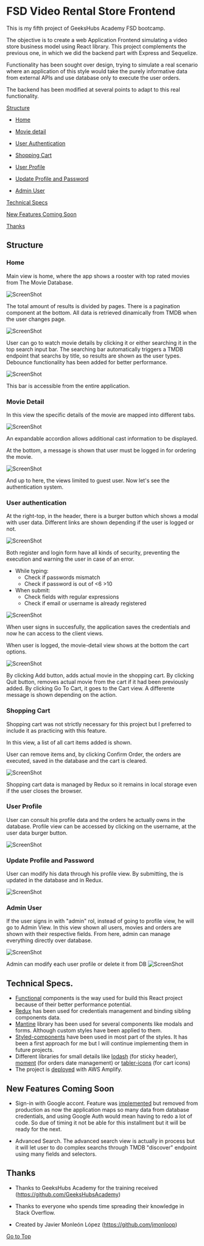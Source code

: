 # FSD Video Rental Store Frontend
This is my fifth project of GeeksHubs Academy FSD bootcamp.

The objective is to create a web Application Frontend simulating a video store  business model using React library. This project complements the previous one, in which we did the backend part with Express and Sequelize.


Functionality has been sought over design, trying to simulate a real scenario where an application of this style would take the purely informative data from external APIs and use database only to execute the user orders.

The backend has been modified at several points to adapt to this real functionality.


[Structure](#structure)

* [Home](#home)

* [Movie detail](#movie-detail)

* [User Authentication](#user-authentication)
    
* [Shopping Cart](#shopping-cart)

* [User Profile](#user-profile)

* [Update Profile and Password](#update-profile-and-password)

* [Admin User](#admin-user)

[Technical Specs](#technical-specs)

[New Features Coming Soon](#new-features-coming-soon)

[Thanks](#thanks)


## Structure

### Home
Main view is home, where the app shows a rooster with top rated movies from The Movie Database.

![ScreenShot](https://raw.githubusercontent.com/jmonloop/GeekshubsFSD_Pr05_VideoStoreFrontend/dev/src/assets/screenshots/main.jpg)


The total amount of results is divided by pages. There is a pagination component at the bottom. All data is retrieved dinamically from TMDB when the user changes page.

![ScreenShot](https://raw.githubusercontent.com/jmonloop/GeekshubsFSD_Pr05_VideoStoreFrontend/dev/src/assets/screenshots/pagination.jpg)


User can go to watch movie details by clicking it or either searching it in the top search input bar. The searching bar automatically triggers a TMDB endpoint that searchs by title, so results are shown as the user types. Debounce functionality has been added for better performance.

![ScreenShot](https://raw.githubusercontent.com/jmonloop/GeekshubsFSD_Pr05_VideoStoreFrontend/dev/src/assets/screenshots/search.jpg)


This bar is accessible from the entire application.

### Movie Detail
In this view the specific details of the movie are mapped into different tabs.

![ScreenShot](https://raw.githubusercontent.com/jmonloop/GeekshubsFSD_Pr05_VideoStoreFrontend/dev/src/assets/screenshots/detail.jpg)

An expandable accordion allows additional cast information to be displayed.

At the bottom, a message is shown that user must be logged in for ordering the movie.

![ScreenShot](https://raw.githubusercontent.com/jmonloop/GeekshubsFSD_Pr05_VideoStoreFrontend/dev/src/assets/screenshots/logintoplace.jpg)

And up to here, the views limited to guest user. Now let's see the authentication system.


### User authentication
At the right-top, in the header, there is a burger button which shows a modal with user data. Different links are shown depending if the user is logged or not.

![ScreenShot](https://raw.githubusercontent.com/jmonloop/GeekshubsFSD_Pr05_VideoStoreFrontend/dev/src/assets/screenshots/modal.jpg)


Both register and login form have all kinds of security, preventing the execution and warning the user in case of an error.

- While typing:
    - Check if passwords mismatch
    - Check if password is out of <6 >10
- When submit:
    - Check fields with regular expressions
    - Check if email or username is already registered

![ScreenShot](https://raw.githubusercontent.com/jmonloop/GeekshubsFSD_Pr05_VideoStoreFrontend/dev/src/assets/screenshots/security.jpg)


When user signs in succesfully, the application saves the credentials and now he can access to the client views.

When user is logged, the movie-detail view shows at the bottom the cart options.

![ScreenShot](https://raw.githubusercontent.com/jmonloop/GeekshubsFSD_Pr05_VideoStoreFrontend/dev/src/assets/screenshots/cartoptions.jpg)

By clicking Add button, adds actual movie in the shopping cart.
By clicking Quit button, removes actual movie from the cart if it had been previously added.
By clicking Go To Cart, it goes to the Cart view.
A differente message is shown depending on the action.


### Shopping Cart
Shopping cart was not strictly necessary for this project but I preferred to include it as practicing with this feature.

In this view, a list of all cart items added is shown.

User can remove items and, by clicking Confirm Order, the orders are executed, saved in the database and the cart is cleared.

![ScreenShot](https://raw.githubusercontent.com/jmonloop/GeekshubsFSD_Pr05_VideoStoreFrontend/dev/src/assets/screenshots/cart2.jpg)


Shopping cart data is managed by Redux so it remains in local storage even if the user closes the browser.


### User Profile
User can consult his profile data and the orders he actually owns in the database.
Profile view can be accessed by clicking on the username, at the user data burger button.

![ScreenShot](https://raw.githubusercontent.com/jmonloop/GeekshubsFSD_Pr05_VideoStoreFrontend/dev/src/assets/screenshots/profile.jpg)


### Update Profile and Password
User can modify his data through his profile view. By submitting, the is updated in the database and in Redux.

![ScreenShot](https://raw.githubusercontent.com/jmonloop/GeekshubsFSD_Pr05_VideoStoreFrontend/dev/src/assets/screenshots/updateprofile.jpg)



### Admin User
If the user signs in with "admin" rol, instead of going to profile view, he will go to Admin View.
In this view shown all users, movies and orders are shown with their respective fields. From here, admin can manage everything directly over database.

![ScreenShot](https://raw.githubusercontent.com/jmonloop/GeekshubsFSD_Pr05_VideoStoreFrontend/dev/src/assets/screenshots/admin.jpg)

Admin can modify each user profile or delete it from DB
![ScreenShot](https://raw.githubusercontent.com/jmonloop/GeekshubsFSD_Pr05_VideoStoreFrontend/dev/src/assets/screenshots/adminform.JPG)




## Technical Specs.
* <a href='https://javascript.plainenglish.io/5-ways-to-optimize-your-functional-react-components-cb3cf6c7bd68'>Functional</a> components is the way used for build this React project because of their better performance potential.
* <a href='https://es.redux.js.org/'>Redux</a> has been used for credentials management and binding sibling components data.
* <a href='https://es.redux.js.org/'>Mantine</a> library has been used for several components like modals and forms. Although custom styles have been applied to them.
* <a href='https://styled-components.com/'>Styled-components</a> have been used in most part of the styles. It has been a first approach for me but I will continue implementing them in future projects.
* Different libraries for small details like <a href='https://geekflare.com/es/lodash-functions-for-javascript-developers/'>lodash</a> (for sticky header), <a href='https://momentjs.com/'>moment</a> (for orders date management) or <a href='https://tabler-icons-react.vercel.app/'>tabler-icons</a> (for cart icons)
* The project is <a href='https://dev.dkd1mdb9vgabn.amplifyapp.com/'>deployed</a> with AWS Amplify.


## New Features Coming Soon
* Sign-in with Google accont. 
Feature was <a href='https://github.com/jmonloop/GeekshubsFSD_Pr05_VideoStoreFrontend/tree/googleAuthFeature'>implemented</a> but removed from production as now the application maps so many data from database credentials, and using Google Auth would mean having to redo a lot of code. So due of timing it not be able for this installment but it will be ready for the next.

* Advanced Search.
The advanced search view is actually in process but it will let user to do complex searchs through TMDB "discover" endpoint using many fields and selectors.


## Thanks

* Thanks to GeeksHubs Academy for the training received (https://github.com/GeeksHubsAcademy)

* Thanks to everyone who spends time spreading their knowledge in Stack Overflow.

* Created by Javier Monleón López (https://github.com/jmonloop)

[Go to Top](#structure)
